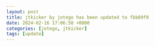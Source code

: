 ```yaml
---
layout: post
title: jtkicker by jotego has been updated to fbb89f0
date: 2024-02-16 17:06:50 +0000
categories: [jotego, jtkicker]
tags: [update]
---
```


